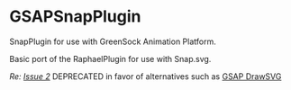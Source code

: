 GSAPSnapPlugin
==============

SnapPlugin for use with GreenSock Animation Platform.

Basic port of the RaphaelPlugin for use with Snap.svg.

*Re: [Issue 2](https://github.com/anthonygreco/GSAPSnapPlugin/issues/2)* DEPRECATED in favor of alternatives such as [GSAP DrawSVG]()

